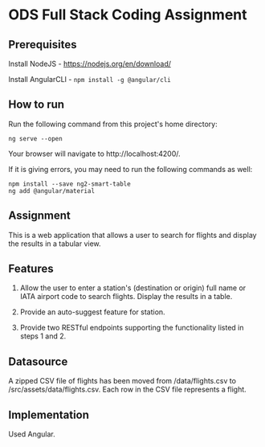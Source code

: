# ODS Full Stack Coding Assignment

## Prerequisites

Install NodeJS - https://nodejs.org/en/download/

Install AngularCLI - ```npm install -g @angular/cli```

## How to run

Run the following command from this project's home directory:

```
ng serve --open
```

Your browser will navigate to http://localhost:4200/.

If it is giving errors, you may need to run the following commands as well:
```
npm install --save ng2-smart-table
ng add @angular/material
```

## Assignment

This is a web application that allows a user to search for flights and display the results in a tabular view.

## Features

1. Allow the user to enter a station's (destination or origin) full name or IATA airport code to search flights. Display the results in a table.

2. Provide an auto-suggest feature for station.

3. Provide two RESTful endpoints supporting the functionality listed in steps 1 and 2.

## Datasource

A zipped CSV file of flights has been moved from /data/flights.csv to /src/assets/data/flights.csv. Each row in the CSV file represents a flight.

## Implementation

Used Angular.
